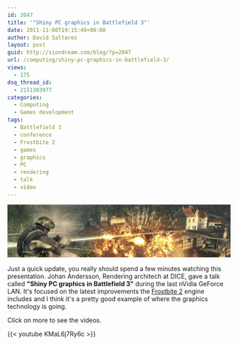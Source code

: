 ```yaml
---
id: 2047
title: '"Shiny PC graphics in Battlefield 3"'
date: 2011-11-08T19:15:49+00:00
author: David Saltares
layout: post
guid: http://siondream.com/blog/?p=2047
url: /computing/shiny-pc-graphics-in-battlefield-3/
views:
  - 175
dsq_thread_id:
  - 2151383977
categories:
  - Computing
  - Games development
tags:
  - Battlefield 3
  - conference
  - Frostbite 2
  - games
  - graphics
  - PC
  - rendering
  - talk
  - vídeo
---
```


![frostbite2.jpg](/img/wp/frostbite2.jpg)

Just a quick update, you really should spend a few minutes watching this presentation. Johan Andersson, Rendering architech at DICE, gave a talk called **"Shiny PC graphics in Battlefield 3"** during the last nVidia GeForce LAN. It's focused on the latest improvements the [Frostbite 2](http://en.wikipedia.org/wiki/Frostbite_(game_engine)) engine includes and I think it's a pretty good example of where the graphics technology is going.

Click on more to see the videos.

{{< youtube KMaL6j7Ry6c >}}